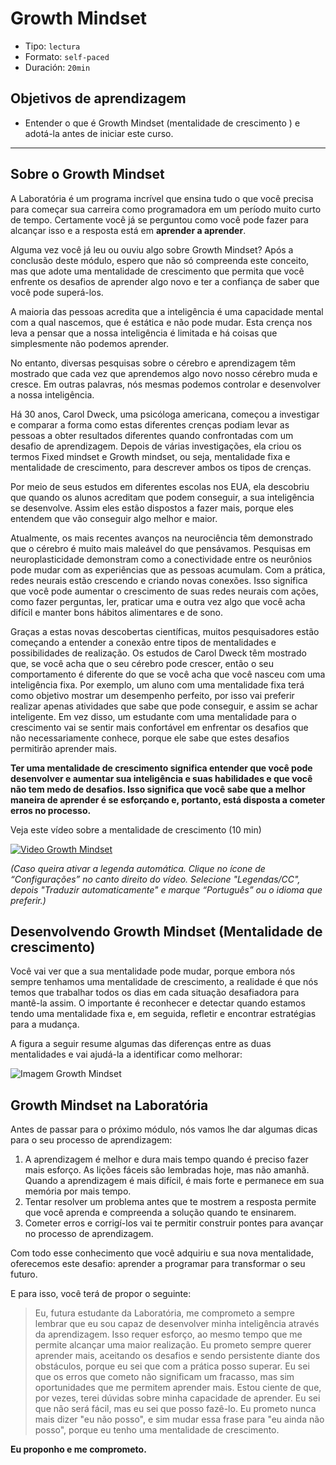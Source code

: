 # Growth Mindset

- Tipo: `lectura`
- Formato: `self-paced`
- Duración: `20min`

## Objetivos de aprendizagem

- Entender o que é Growth Mindset (mentalidade de crescimento ) e adotá-la antes
  de iniciar este curso.

***

## Sobre o Growth Mindset

A Laboratória é um programa incrível que ensina tudo o que você precisa para
começar sua carreira como programadora em um período muito curto de tempo.
Certamente você já se perguntou como você pode fazer para alcançar isso e a
resposta está em **aprender a aprender**.

Alguma vez você já leu ou ouviu algo sobre Growth Mindset? Após a conclusão
deste módulo, espero que não só compreenda este conceito, mas que adote uma
mentalidade de crescimento que permita que você enfrente os desafios de aprender
algo novo e ter a confiança de saber que você pode superá-los.

A maioria das pessoas acredita que a inteligência é uma capacidade mental com a
qual nascemos, que é estática e não pode mudar. Esta crença nos leva a pensar
que a nossa inteligência é limitada e há coisas que simplesmente não podemos
aprender.

No entanto, diversas pesquisas sobre o cérebro e aprendizagem têm mostrado que
cada vez que aprendemos algo novo nosso cérebro muda e cresce. Em outras
palavras, nós mesmas podemos controlar e desenvolver a nossa inteligência.

Há 30 anos, Carol Dweck, uma psicóloga americana, começou a investigar e
comparar a forma como estas diferentes crenças podiam levar as pessoas a obter
resultados diferentes quando confrontadas com um desafio de aprendizagem. Depois
de várias investigações, ela criou os termos Fixed mindset e Growth mindset, ou
seja, mentalidade fixa e mentalidade de crescimento, para descrever ambos os
tipos de crenças.

Por meio de seus estudos em diferentes escolas nos EUA,  ela descobriu que quando
os alunos acreditam que podem conseguir, a sua inteligência se desenvolve. Assim
eles estão dispostos a fazer mais, porque eles entendem que vão conseguir algo
melhor e maior.

Atualmente, os mais recentes avanços na neurociência têm demonstrado que o
cérebro é muito mais maleável do que pensávamos. Pesquisas em neuroplasticidade
demonstram como a conectividade entre os neurônios pode mudar com as
experiências que as pessoas acumulam. Com a prática, redes neurais estão
crescendo e criando novas conexões. Isso significa que você pode aumentar o
crescimento de suas redes neurais com ações, como fazer perguntas, ler, praticar
uma e outra vez algo que você acha difícil e manter bons hábitos alimentares e
de sono.

Graças a estas novas descobertas científicas, muitos pesquisadores estão
começando a entender a conexão entre tipos de mentalidades e possibilidades de
realização. Os estudos de Carol Dweck têm mostrado que, se você acha que o seu
cérebro pode crescer, então o seu comportamento é diferente do que se você acha
que você nasceu com uma inteligência fixa. Por exemplo, um aluno com uma
mentalidade fixa terá como objetivo mostrar um desempenho perfeito, por isso
vai preferir realizar apenas atividades que sabe que pode conseguir, e assim se
achar inteligente. Em vez disso, um estudante com uma mentalidade para o
crescimento vai se sentir mais confortável em enfrentar os desafios que não
necessariamente conhece, porque ele sabe que estes desafios permitirão aprender
mais.

**Ter uma mentalidade de crescimento significa entender que você pode
desenvolver e aumentar sua inteligência e suas habilidades e que você não tem
medo de desafios. Isso significa que você sabe que a melhor maneira de aprender
é se esforçando e, portanto, está disposta a cometer erros no processo.**

Veja este vídeo sobre a mentalidade de crescimento (10 min)

[![Video Growth
Mindset](http://img.youtube.com/vi/pN34FNbOKXc/0.jpg)](http://www.youtube.com/watch?v=pN34FNbOKXc)

_(Caso queira ativar a legenda automática. Clique no ícone de “Configurações” no
canto direito do vídeo. Selecione "Legendas/CC", depois "Traduzir
automaticamente" e marque “Português” ou o idioma que preferir.)_

## Desenvolvendo Growth Mindset (Mentalidade de crescimento)

Você vai ver que a sua mentalidade pode mudar, porque embora nós sempre tenhamos
uma mentalidade de crescimento, a realidade é que nós temos que trabalhar todos
os dias em cada situação desafiadora para mantê-la assim. O importante é
reconhecer e detectar quando estamos tendo uma mentalidade fixa e, em seguida,
refletir e encontrar estratégias para a mudança.

A figura a seguir resume algumas das diferenças entre as duas mentalidades e vai
ajudá-la a identificar como melhorar:

![Imagem Growth
Mindset](https://user-images.githubusercontent.com/25912510/37315096-cd7b31a0-2625-11e8-9255-c5e7848076ef.png)

## Growth Mindset na Laboratória

Antes de passar para o próximo módulo, nós vamos lhe dar algumas dicas para o
seu processo de aprendizagem:

1. A aprendizagem é melhor e dura mais tempo quando é preciso fazer mais
   esforço. As lições fáceis são lembradas hoje, mas não amanhã. Quando a
   aprendizagem é mais difícil, é mais forte e permanece em sua memória por mais
   tempo.
2. Tentar resolver um problema antes que te mostrem a resposta permite que você
   aprenda e compreenda a solução quando te ensinarem.
3. Cometer erros e corrigí-los vai te permitir construir pontes para avançar no
   processo de aprendizagem.

Com todo esse conhecimento que você adquiriu e sua nova mentalidade, oferecemos
este desafio: aprender a programar para transformar o seu futuro.

E para isso, você terá de propor o seguinte:

> Eu, futura estudante da Laboratória, me comprometo a sempre lembrar que eu sou
> capaz de desenvolver minha inteligência através da aprendizagem. Isso requer
> esforço, ao mesmo tempo que me permite alcançar uma maior realização. Eu
> prometo sempre querer aprender mais, aceitando os desafios e sendo persistente
> diante dos obstáculos, porque eu sei que com a prática posso superar. Eu sei
> que os erros que cometo não significam um fracasso, mas sim oportunidades que
> me permitem aprender mais. Estou ciente de que, por vezes, terei dúvidas sobre
> minha capacidade de aprender. Eu sei que não será fácil, mas eu sei que posso
> fazê-lo. Eu prometo nunca mais dizer "eu não posso", e sim mudar essa frase
> para "eu ainda não posso", porque eu tenho uma mentalidade de crescimento.

**Eu proponho e me comprometo.**
